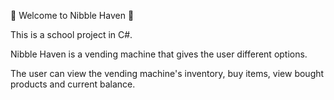 🌈 Welcome to Nibble Haven 🌈

This is a school project in C#.

Nibble Haven is a vending machine that gives the user different options.

The user can view the vending machine's inventory, buy items, view bought products and current balance.
